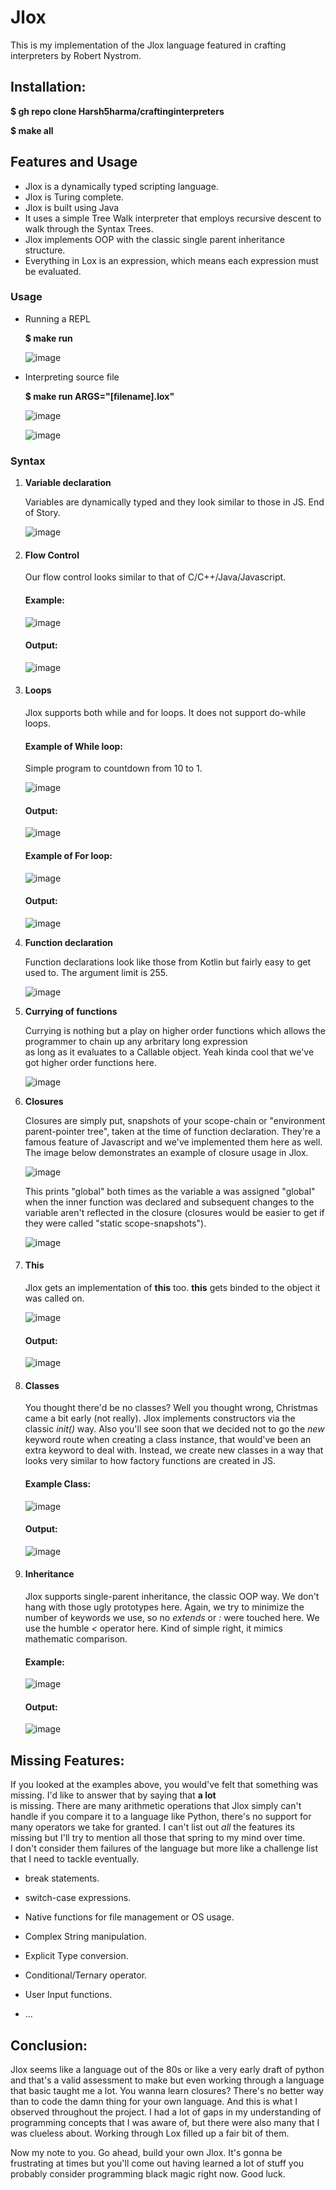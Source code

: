 # Jlox 
This is my implementation of the Jlox language featured in crafting interpreters by Robert Nystrom.  

## Installation:  

<strong>$ gh repo clone Harsh5harma/craftinginterpreters  </strong>

<strong>$ make all</strong>

## Features and Usage
* Jlox is a dynamically typed scripting language.
* Jlox is Turing complete.
* Jlox is built using Java
* It uses a simple Tree Walk interpreter that employs recursive descent to walk through the Syntax Trees.
* Jlox implements OOP with the classic single parent inheritance structure.
* Everything in Lox is an expression, which means each expression must be evaluated.
### Usage  

* Running a REPL  

  <strong>$  make run </strong>

  ![image](https://github.com/Harsh5harma/Jlox/assets/77851315/52e3a0a5-2f72-4d0e-8021-9fc541dba097)


* Interpreting source file  

  <strong>$ make run ARGS="[filename].lox"</strong>

  ![image](https://github.com/Harsh5harma/Jlox/assets/77851315/53e5aa30-98e8-4ef6-a9dd-3d20d1438ec0)

  ![image](https://github.com/Harsh5harma/Jlox/assets/77851315/3971027c-93d4-48fd-8761-4cd6fbc747c7)



### Syntax 
1. <strong>Variable declaration  </strong>  

   Variables are dynamically typed and they look similar to those in JS. End of Story.
   
   ![image](https://github.com/Harsh5harma/craftinginterpreters/assets/77851315/764a6392-0c89-4a62-8c61-df8a57d49047)

   
1. #### Flow Control

   Our flow control looks similar to that of C/C++/Java/Javascript.

   #### Example:    

   ![image](https://github.com/Harsh5harma/Jlox/assets/77851315/38f1d6b6-76b8-4330-8d5f-47d4de2ae7bb)

   #### Output:

   ![image](https://github.com/Harsh5harma/Jlox/assets/77851315/376c6ecd-9b2d-442b-870f-07def724e400)

   
1. #### Loops

   Jlox supports both while and for loops. It does not support do-while loops.

   #### Example of While loop:

   Simple program to countdown from 10 to 1.

   ![image](https://github.com/Harsh5harma/Jlox/assets/77851315/aa8b1488-68fe-4dd7-a188-636616519e57)

   #### Output:

   ![image](https://github.com/Harsh5harma/Jlox/assets/77851315/678de2dd-48ec-40cb-81e4-546385b956dc)


   #### Example of For loop:

   ![image](https://github.com/Harsh5harma/Jlox/assets/77851315/86a0de78-e8c5-45ec-a1c2-52eb86ee74c0)

   
   #### Output:

   ![image](https://github.com/Harsh5harma/Jlox/assets/77851315/dd38633b-2ca1-4011-b65d-63241e8e4a1f)

1. <strong>Function declaration  </strong>
   
   Function declarations look like those from Kotlin but fairly easy to get used to. The argument limit is 255.
   
   ![image](https://github.com/Harsh5harma/craftinginterpreters/assets/77851315/dc8da30c-b512-4411-82a1-e83323117e27)

1. <strong>Currying of functions  </strong>
   
   Currying is nothing but a play on higher order functions which allows the programmer to chain up any arbritary long expression  
   as long as it evaluates to a Callable object. Yeah kinda cool that we've got higher order functions here.
  
   ![image](https://github.com/Harsh5harma/craftinginterpreters/assets/77851315/dcd7282c-382c-4f8d-a878-e136565cc58b)

1. <strong>Closures  </strong>

   Closures are simply put, snapshots of your scope-chain or "environment parent-pointer tree",
   taken at the time of function declaration. They're a famous feature of Javascript and we've implemented them here as well.
   The image below demonstrates an example of closure usage in Jlox.

   ![image](https://github.com/Harsh5harma/Jlox/assets/77851315/3534bb27-dabc-4590-a5b7-cbe66aa51a74)

   This prints "global" both times as the variable a was assigned "global" when the inner function was declared and subsequent
   changes to the variable aren't reflected in the closure (closures would be easier to get if they were called "static scope-snapshots").  

   ![image](https://github.com/Harsh5harma/Jlox/assets/77851315/42d06507-3943-4e7b-b16b-e82283e4e2a6)

3. #### This  
   Jlox gets an implementation of <strong>this</strong> too. <strong>this</strong> gets binded to the object it was called on.

   ![image](https://github.com/Harsh5harma/Jlox/assets/77851315/58ebc6f5-6f22-433d-a64f-a1435e8d43af)

   #### Output:

   ![image](https://github.com/Harsh5harma/Jlox/assets/77851315/4b968ee3-fefa-4b68-a66e-be4304b5bb94)


5. #### Classes
   You thought there'd be no classes? Well you thought wrong, Christmas came a bit early (not really). Jlox implements constructors via the classic
   <i>init()</i> way. Also you'll see soon that we decided not to go the <i>new</i> keyword route when creating a class instance, that would've been
   an extra keyword to deal with. Instead, we create new classes in a way that looks very similar to how factory functions are created in JS.

   #### Example Class:

   ![image](https://github.com/Harsh5harma/Jlox/assets/77851315/806f2f6d-7ce0-4e47-8032-f9996b941a6c)

   #### Output:
   ![image](https://github.com/Harsh5harma/Jlox/assets/77851315/ff540500-5803-42bc-bb5c-5a48e54227e9)


   
7. #### Inheritance
   Jlox supports single-parent inheritance, the classic OOP way. We don't hang with those ugly prototypes here. Again, we try to minimize the number of
   keywords we use, so no <i>extends</i> or <i>:</i> were touched here. We use the humble <i> < </i> operator here. Kind of simple right, it mimics mathematic comparison.

   #### Example:
   
   ![image](https://github.com/Harsh5harma/Jlox/assets/77851315/581f3be5-ecb9-4cd1-946a-c5a0292f12f3)

   #### Output:

   ![image](https://github.com/Harsh5harma/Jlox/assets/77851315/fcee78bb-8d39-44b3-9534-d0f1e8c60dbb)


## Missing Features: 

  If you looked at the examples above, you would've felt that something was missing. I'd like to answer that by saying that <strong>a lot</strong>  
  is missing. There are many arithmetic operations that Jlox simply can't handle if you compare it to a language like Python, there's no support for many 
  operators we take for granted. I can't list out <i>all</i> the features its missing but I'll try to mention all those that spring to my mind over time.  
  I don't consider them failures of the language but more like a challenge list that I need to tackle eventually. 

  * break statements.

  * switch-case expressions.

  * Native functions for file management or OS usage.

  * Complex String manipulation.

  * Explicit Type conversion.

  * Conditional/Ternary operator.

  * User Input functions.

  * ...

## Conclusion:  

  Jlox seems like a language out of the 80s or like a very early draft of python and that's a valid assessment to make but even working through a language
  that basic taught me a lot. You wanna learn closures? There's no better way than to code the damn thing for your own language. And this is what I observed
  throughout the project. I had a lot of gaps in my understanding of programming concepts that I was aware of, but there were also many that I was clueless about.
  Working through Lox filled up a fair bit of them.  

  Now my note to you. Go ahead, build your own Jlox. It's gonna be frustrating at times but you'll come out having learned a lot of stuff you probably consider
  programming black magic right now. Good luck.



